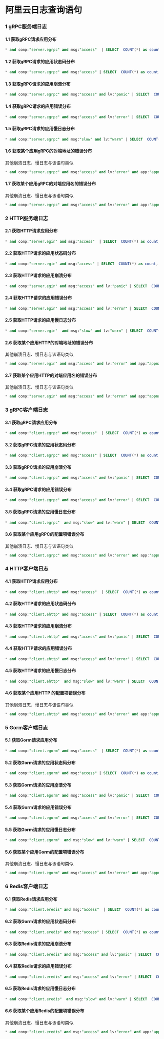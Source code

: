# 阿里云日志查询语句
### 1 gRPC服务端日志
#### 1.1 获取gRPC请求应用分布
```sql
* and comp:"server.egrpc" and msg:"access"  | SELECT  COUNT(*) as count, app GROUP by app order by count desc limit 10
```
#### 1.2 获取gRPC请求的应用状态码分布
```sql
* and comp:"server.egrpc" and msg:"access" | SELECT  COUNT(*) as count, code GROUP by code order by count desc limit 10
```
#### 1.3 获取gRPC请求的应用崩溃分布
```sql
* and comp:"server.egrpc" and msg:"access" and lv:"panic" | SELECT  COUNT(*) as count, app GROUP by app order by count desc limit 10
```
#### 1.4 获取gRPC请求的应用错误分布
```sql
* and comp:"server.egrpc" and msg:"access" and lv:"error" | SELECT  COUNT(*) as count, app GROUP by app order by count desc limit 10
```
#### 1.5 获取gRPC请求的应用慢日志分布
```sql
* and comp:"server.egrpc" and msg:"slow" and lv:"warn" | SELECT  COUNT(*) as count, app GROUP by app order by count desc limit 10
```
#### 1.6 获取某个应用gRPC的对端地址的错误分布
其他崩溃日志、慢日志与该语句类似
```sql
* and comp:"server.egrpc" and msg:"access" and lv:"error" and app:"appname" | SELECT  COUNT(*) as count, peerIp GROUP by peerIp order by count desc limit 10
```
#### 1.7 获取某个应用gRPC的对端应用名的错误分布
其他崩溃日志、慢日志与该语句类似
```sql
* and comp:"server.egrpc" and msg:"access" and lv:"error" and app:"appname" | SELECT  COUNT(*) as count, peerName GROUP by peerName order by count desc limit 10
```

### 2 HTTP服务端日志
#### 2.1 获取HTTP请求应用分布
```sql
* and comp:"server.egin" and msg:"access"  | SELECT  COUNT(*) as count, app GROUP by app order by count desc limit 10
```
#### 2.2 获取HTTP请求的应用状态码分布
```sql
* and comp:"server.egin" and msg:"access" | SELECT  COUNT(*) as count, code GROUP by code order by count desc limit 10
```
#### 2.3 获取HTTP请求的应用崩溃分布
```sql
* and comp:"server.egin" and msg:"access" and lv:"panic" | SELECT  COUNT(*) as count, app GROUP by app order by count desc limit 10
```
#### 2.4 获取HTTP请求的应用错误分布
```sql
* and comp:"server.egin" and msg:"access" and lv:"error" | SELECT  COUNT(*) as count, app GROUP by app order by count desc limit 10
```
#### 2.5 获取HTTP请求的应用慢日志分布
```sql
* and comp:"server.egin"  and msg:"slow" and lv:"warn" | SELECT  COUNT(*) as count, app GROUP by app order by count desc limit 10
```
#### 2.6 获取某个应用HTTP的对端地址的错误分布
其他崩溃日志、慢日志与该语句类似
```sql
* and comp:"server.egin" and msg:"access" and lv:"error" and app:"appname" | SELECT  COUNT(*) as count, peerIp GROUP by peerIp order by count desc limit 10
```
#### 2.7 获取某个应用HTTP的对端应用名的错误分布
其他崩溃日志、慢日志与该语句类似
```sql
* and comp:"server.egin" and msg:"access" and lv:"error" and app:"appname" | SELECT  COUNT(*) as count, peerName GROUP by peerName order by count desc limit 10
```


### 3 gRPC客户端日志
#### 3.1 获取gRPC请求应用分布
```sql
* and comp:"client.egrpc" and msg:"access"  | SELECT  COUNT(*) as count, app GROUP by app order by count desc limit 10
```
#### 3.2 获取gRPC请求的应用状态码分布
```sql
* and comp:"client.egrpc" and msg:"access" | SELECT  COUNT(*) as count, code GROUP by code order by count desc limit 10
```
#### 3.3 获取gRPC请求的应用崩溃分布
```sql
* and comp:"client.egrpc" and msg:"access" and lv:"panic" | SELECT  COUNT(*) as count, app GROUP by app order by count desc limit 10
```
#### 3.4 获取gRPC请求的应用错误分布
```sql
* and comp:"client.egrpc" and msg:"access" and lv:"error" | SELECT  COUNT(*) as count, app GROUP by app order by count desc limit 10
```
#### 3.5 获取gRPC请求的应用慢日志分布
```sql
* and comp:"client.egrpc"  and msg:"slow" and lv:"warn" | SELECT  COUNT(*) as count, app GROUP by app order by count desc limit 10
```
#### 3.6 获取某个应用gRPC的配置项错误分布
其他崩溃日志、慢日志与该语句类似
```sql
* and comp:"client.egrpc" and msg:"access" and lv:"error" and app:"appname" | SELECT  COUNT(*) as count, compName GROUP by compName order by count desc limit 10
```


### 4 HTTP客户端日志
#### 4.1 获取HTTP请求应用分布
```sql
* and comp:"client.ehttp" and msg:"access"  | SELECT  COUNT(*) as count, app GROUP by app order by count desc limit 10
```
#### 4.2 获取HTTP请求的应用状态码分布
```sql
* and comp:"client.ehttp" and msg:"access" | SELECT  COUNT(*) as count, code GROUP by code order by count desc limit 10
```
#### 4.3 获取HTTP请求的应用崩溃分布
```sql
* and comp:"client.ehttp" and msg:"access" and lv:"panic" | SELECT  COUNT(*) as count, app GROUP by app order by count desc limit 10
```
#### 4.4 获取HTTP请求的应用错误分布
```sql
* and comp:"client.ehttp" and msg:"access" and lv:"error" | SELECT  COUNT(*) as count, app GROUP by app order by count desc limit 10
```

#### 4.5 获取HTTP请求的应用慢日志分布
```sql
* and comp:"client.ehttp"  and msg:"slow" and lv:"warn" | SELECT  COUNT(*) as count, app GROUP by app order by count desc limit 10
```

#### 4.6 获取某个应用HTTP 的配置项错误分布
其他崩溃日志、慢日志与该语句类似
```sql
* and comp:"client.ehttp" and msg:"access" and lv:"error" and app:"appname" | SELECT  COUNT(*) as count, compName GROUP by compName order by count desc limit 10
```

### 5 Gorm客户端日志
#### 5.1 获取Gorm请求应用分布
```sql
* and comp:"client.egorm" and msg:"access"  | SELECT  COUNT(*) as count, app GROUP by app order by count desc limit 10
```
#### 5.2 获取Gorm请求的应用状态码分布
```sql
* and comp:"client.egorm" and msg:"access" | SELECT  COUNT(*) as count, code GROUP by code order by count desc limit 10
```
#### 5.3 获取Gorm请求的应用崩溃分布
```sql
* and comp:"client.egorm" and msg:"access" and lv:"panic" | SELECT  COUNT(*) as count, app GROUP by app order by count desc limit 10
```
#### 5.4 获取Gorm请求的应用错误分布
```sql
* and comp:"client.egorm" and msg:"access" and lv:"error" | SELECT  COUNT(*) as count, app GROUP by app order by count desc limit 10
```
#### 5.5 获取Gorm请求的应用慢日志分布
```sql
* and comp:"client.egorm"  and msg:"slow" and lv:"warn" | SELECT  COUNT(*) as count, app GROUP by app order by count desc limit 10
```
#### 5.6 获取某个应用Gorm的配置项错误分布
其他崩溃日志、慢日志与该语句类似
```sql
* and comp:"client.egorm" and msg:"access" and lv:"error" and app:"appname" | SELECT  COUNT(*) as count, compName GROUP by compName order by count desc limit 10
```


### 6 Redis客户端日志
#### 6.1 获取Redis请求应用分布
```sql
* and comp:"client.eredis" and msg:"access"  | SELECT  COUNT(*) as count, app GROUP by app order by count desc limit 10
```
#### 6.2 获取Gorm请求的应用状态码分布
```sql
* and comp:"client.eredis" and msg:"access" | SELECT  COUNT(*) as count, code GROUP by code order by count desc limit 10
```
#### 6.3 获取Redis请求的应用崩溃分布
```sql
* and comp:"client.eredis" and msg:"access" and lv:"panic" | SELECT  COUNT(*) as count, app GROUP by app order by count desc limit 10
```
#### 6.4 获取Redis请求的应用错误分布
```sql
* and comp:"client.eredis" and msg:"access" and lv:"error" | SELECT  COUNT(*) as count, app GROUP by app order by count desc limit 10
```

#### 6.5 获取Redis请求的应用慢日志分布
```sql
* and comp:"client.eredis"  and msg:"slow" and lv:"warn" | SELECT  COUNT(*) as count, app GROUP by app order by count desc limit 10
```
#### 6.6 获取某个应用Redis的配置项错误分布
其他崩溃日志、慢日志与该语句类似
```sql
* and comp:"client.eredis" and msg:"access" and lv:"error" and app:"appname" | SELECT  COUNT(*) as count, compName GROUP by compName order by count desc limit 10
```

